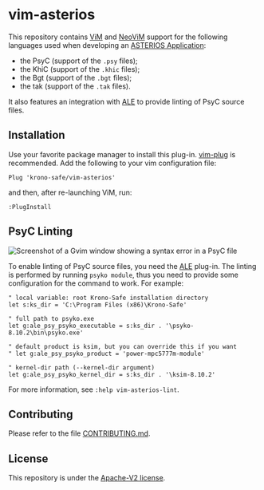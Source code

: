 # vim-asterios

This repository contains [ViM][1] and [NeoViM][2] support for the following
languages used when developing an [ASTERIOS Application][3]:

* the PsyC (support of the `.psy` files);
* the KhiC (support of the `.khic` files);
* the Bgt (support of the `.bgt` files);
* the tak (support of the `.tak` files).

It also features an integration with [ALE][5] to provide linting of PsyC source
files.

## Installation

Use your favorite package manager to install this plug-in. [vim-plug][4] is
recommended. Add the following to your vim configuration file:

```vim
Plug 'krono-safe/vim-asterios'
```

and then, after re-launching ViM, run:

```vim
:PlugInstall
```

## PsyC Linting

![Screenshot of a Gvim window showing a syntax error in a PsyC file](https://user-images.githubusercontent.com/8275119/82766994-2d0c1800-9e24-11ea-8b1a-e3a3a96f0582.png)

To enable linting of PsyC source files, you need the [ALE][5] plug-in. The
linting is performed by running `psyko module`, thus you need to provide some
configuration for the command to work. For example:

```vim
" local variable: root Krono-Safe installation directory
let s:ks_dir = 'C:\Program Files (x86)\Krono-Safe'

" full path to psyko.exe
let g:ale_psy_psyko_executable = s:ks_dir . '\psyko-8.10.2\bin\psyko.exe'

" default product is ksim, but you can override this if you want
" let g:ale_psy_psyko_product = 'power-mpc5777m-module'

" kernel-dir path (--kernel-dir argument)
let g:ale_psy_psyko_kernel_dir = s:ks_dir . '\ksim-8.10.2'
```

For more information, see `:help vim-asterios-lint`.

## Contributing

Please refer to the file [CONTRIBUTING.md](CONTRIBUTING.md).

## License

This repository is under the [Apache-V2 license](LICENSE).

[1]: https://www.vim.org/
[2]: https://neovim.io/
[3]: http://www.krono-safe.com/
[4]: https://github.com/junegunn/vim-plug
[5]: https://github.com/dense-analysis/ale

